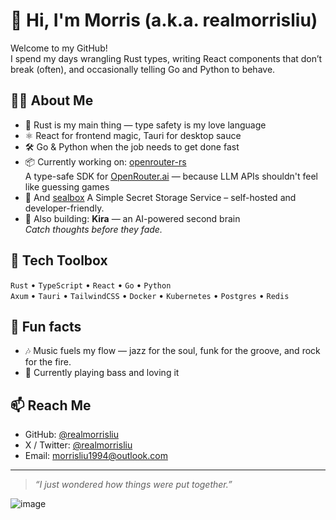 # 👋 Hi, I'm Morris (a.k.a. realmorrisliu)

Welcome to my GitHub!  
I spend my days wrangling Rust types, writing React components that don’t break (often), and occasionally telling Go and Python to behave.

## 👨‍💻 About Me

- 🦀 Rust is my main thing — type safety is my love language
- ⚛️ React for frontend magic, Tauri for desktop sauce
- 🛠️ Go & Python when the job needs to get done fast
- 📦 Currently working on: [openrouter-rs](https://github.com/realmorrisliu/openrouter-rs)  
  A type-safe SDK for [OpenRouter.ai](https://openrouter.ai) — because LLM APIs shouldn't feel like guessing games
- 🦭 And [sealbox](https://github.com/realmorrisliu/sealbox)
  A Simple Secret Storage Service – self-hosted and developer-friendly.
- 🎇 Also building: **Kira** — an AI-powered second brain  
  _Catch thoughts before they fade._

## 🧰 Tech Toolbox

`Rust` • `TypeScript` • `React` • `Go` • `Python`  
`Axum` • `Tauri` • `TailwindCSS` • `Docker` • `Kubernetes` • `Postgres` • `Redis`

## 🎸 Fun facts

- 🎶 Music fuels my flow — jazz for the soul, funk for the groove, and rock for the fire.
- 🎸 Currently playing bass and loving it

## 📫 Reach Me

- GitHub: [@realmorrisliu](https://github.com/realmorrisliu)
- X / Twitter: [@realmorrisliu](https://x.com/realmorrisliu)
- Email: morrisliu1994@outlook.com

---

> _“I just wondered how things were put together.”_

![image](https://github.com/user-attachments/assets/aafb92de-9c63-4f30-9116-79e9f98963fb)
